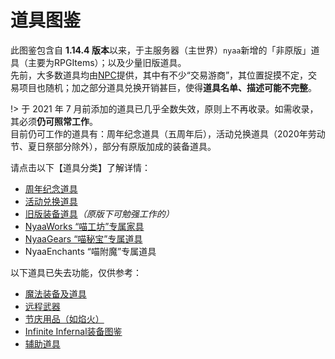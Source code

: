 # 道具图鉴

此图鉴包含自 **1.14.4 版本**以来，于主服务器（主世界）`nyaa`新增的「非原版」道具（主要为RPGItems）；以及少量旧版道具。  
先前，大多数道具均由[NPC](legacy/nyaa/npc)提供，其中有不少“交易游商”，其位置捉摸不定，交易项目也随机；加之部分道具兑换开销甚巨，使得**道具名单、描述可能不完整**。

!> 于 2021 年 7 月前添加的道具已几乎全数失效，原则上不再收录。如需收录，其必须**仍可照常工作**。  
目前仍可工作的道具有：周年纪念道具（五周年后），活动兑换道具（2020年劳动节、夏日祭部分除外），部分有原版加成的装备道具。

请点击以下【道具分类】了解详情：

- [周年纪念道具](nyaa/items/anniversary-gifts.md)
- [活动兑换道具](nyaa/items/activity-exclusive.md)
- [旧版装备道具](nyaa/items/old-but-working.md)*（原版下可勉强工作的）*
- [NyaaWorks “喵工坊”专属家具](nyaa/items/nyaaworks.md)
- [NyaaGears “喵秘宝”专属道具](nyaa/items/nyaagears.md)
- NyaaEnchants “喵附魔”专属道具

以下道具已失去功能，仅供参考：

- [魔法装备及道具](legacy/nyaa/items/magic.md)
- [远程武器](legacy/nyaa/items/remote-weapons.md)
- [节庆用品（如焰火）](legacy/nyaa/items/festival.md)
- [Infinite Infernal装备图鉴](legacy/inf2/items)
- [辅助道具](legacy/nyaa/items/assistant.md)